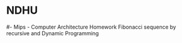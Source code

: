 # NDHU
#- Mips - Computer Architecture Homework
   Fibonacci sequence by recursive and Dynamic Programming 
